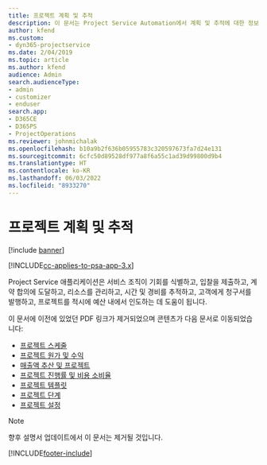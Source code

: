 ```yaml
---
title: 프로젝트 계획 및 추적
description: 이 문서는 Project Service Automation에서 계획 및 추적에 대한 정보의 링크를 제공합니다.
author: kfend
ms.custom:
- dyn365-projectservice
ms.date: 2/04/2019
ms.topic: article
ms.author: kfend
audience: Admin
search.audienceType:
- admin
- customizer
- enduser
search.app:
- D365CE
- D365PS
- ProjectOperations
ms.reviewer: johnmichalak
ms.openlocfilehash: b10a9b2f636b05955783c320597673fa7d24e131
ms.sourcegitcommit: 6cfc50d89528df977a8f6a55c1ad39d99800d9b4
ms.translationtype: HT
ms.contentlocale: ko-KR
ms.lasthandoff: 06/03/2022
ms.locfileid: "8933270"
---
```

# <a name="project-planning-and-tracking"></a>프로젝트 계획 및 추적

[!include [banner](../../includes/psa-now-project-operations.md)]

[!INCLUDE[cc-applies-to-psa-app-3.x](../../includes/cc-applies-to-psa-app-3x.md)]

Project Service 애플리케이션은 서비스 조직이 기회를 식별하고, 입찰을 제출하고, 계약 합의에 도달하고, 리소스를 관리하고, 시간 및 경비를 추적하고, 고객에게 청구서를 발행하고, 프로젝트를 적시에 예산 내에서 인도하는 데 도움이 됩니다. 

이 문서에 이전에 있었던 PDF 링크가 제거되었으며 콘텐츠가 다음 문서로 이동되었습니다:

- [프로젝트 스케줄](../project-creating.md)
- [프로젝트 원가 및 수익](../project-estimating.md)
- [매출액 추산 및 프로젝트](../project-leveraging.md)
- [프로젝트 진행률 및 비용 소비율](../project-tracking.md)
- [프로젝트 템플릿](../project-templates.md)
- [프로젝트 단계](../project-stages.md)
- [프로젝트 설정](../project-settings.md)

> [!NOTE]
> 향후 설명서 업데이트에서 이 문서는 제거될 것입니다. 


[!INCLUDE[footer-include](../../includes/footer-banner.md)]
